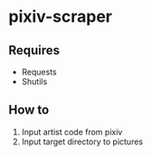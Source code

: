 # pixiv-scraper

## Requires
- Requests
- Shutils

## How to
1. Input artist code from pixiv
2. Input target directory to pictures
